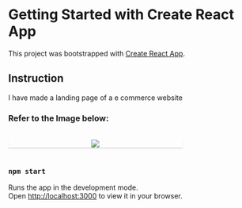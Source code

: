 # Getting Started with Create React App

This project was bootstrapped with [Create React App](https://github.com/facebook/create-react-app).

## Instruction
I have made a landing page of a e commerce website 

### Refer to the Image below:

<br/>
<div style="text-align: center;">
  <div style="max-width:70%;box-shadow:0 2.8px 2.2px rgba(0, 0, 0, 0.12);outline:none;" >
    <img src="/Screenshot"/>
  </div>
</div>
<br/>



### `npm start`

Runs the app in the development mode.\
Open [http://localhost:3000](http://localhost:3000) to view it in your browser.






